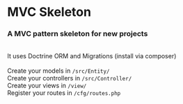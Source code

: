 # MVC Skeleton
<h3>A MVC pattern skeleton for new projects</h3>
<br>
It uses Doctrine ORM and Migrations (install via composer)
<br>
<br>
Create your models in <code>/src/Entity/</code><br>
Create your controllers in <code>/src/Controller/</code><br>
Create your views in <code>/view/</code><br>
Register your routes in <code>/cfg/routes.php</code><br>
